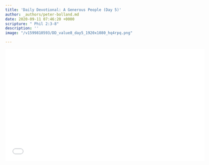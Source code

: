 ```yaml
---
title: 'Daily Devotional: A Generous People (Day 5)'
author: _authors/peter-bolland.md
date: 2020-09-11 07:46:20 +0000
scripture: " Phil 2:3-8"
description: ''
image: "/v1599810593/DD_value8_day5_1920x1080_hq4rpq.png"

---
```

<iframe src="[https://player.vimeo.com/video/456464119](https://player.vimeo.com/video/456464119 "https://player.vimeo.com/video/456464119")" width="640" height="360" frameborder="0" allow="autoplay; fullscreen" allowfullscreen></iframe>